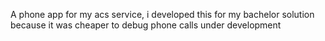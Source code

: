 A phone app for my acs service, i developed this for my bachelor solution because it was cheaper to debug phone calls under development
